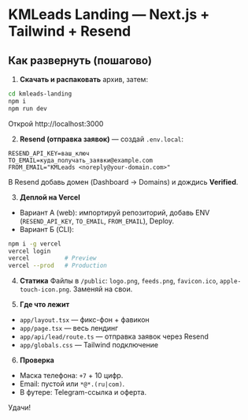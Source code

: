# KMLeads Landing — Next.js + Tailwind + Resend

## Как развернуть (пошагово)
1) **Скачать и распаковать** архив, затем:
```bash
cd kmleads-landing
npm i
npm run dev
```
Открой http://localhost:3000

2) **Resend (отправка заявок)** — создай `.env.local`:
```
RESEND_API_KEY=ваш_ключ
TO_EMAIL=куда_получать_заявки@example.com
FROM_EMAIL="KMLeads <noreply@your-domain.com>"
```
В Resend добавь домен (Dashboard → Domains) и дождись **Verified**.

3) **Деплой на Vercel**
- Вариант А (web): импортируй репозиторий, добавь ENV (`RESEND_API_KEY`, `TO_EMAIL`, `FROM_EMAIL`), Deploy.
- Вариант Б (CLI):
```bash
npm i -g vercel
vercel login
vercel          # Preview
vercel --prod   # Production
```

4) **Статика**
Файлы в `/public`: `logo.png`, `feeds.png`, `favicon.ico`, `apple-touch-icon.png`. Заменяй на свои.

5) **Где что лежит**
- `app/layout.tsx` — фикс-фон + фавикон
- `app/page.tsx` — весь лендинг
- `app/api/lead/route.ts` — отправка заявок через Resend
- `app/globals.css` — Tailwind подключение

6) **Проверка**
- Маска телефона: `+7` + 10 цифр.
- Email: пустой или `*@*.(ru|com)`.
- В футере: Telegram-ссылка и оферта.

Удачи!
